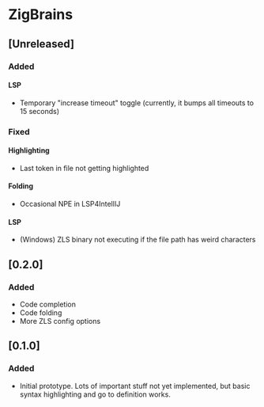 <!-- Keep a Changelog guide -> https://keepachangelog.com -->

# ZigBrains

## [Unreleased]

### Added

#### LSP
- Temporary "increase timeout" toggle (currently, it bumps all timeouts to 15 seconds)

### Fixed

#### Highlighting
- Last token in file not getting highlighted

#### Folding
- Occasional NPE in LSP4IntellIJ

#### LSP
- (Windows) ZLS binary not executing if the file path has weird characters

## [0.2.0]

### Added
- Code completion
- Code folding
- More ZLS config options

## [0.1.0]

### Added
- Initial prototype. Lots of important stuff not yet implemented, but basic syntax highlighting and go to definition works.